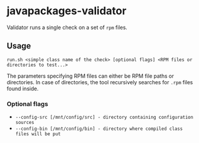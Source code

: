 # javapackages-validator
Validator runs a single check on a set of `rpm` files.

## Usage
`run.sh <simple class name of the check> [optional flags] <RPM files or directories to test...>`

The parameters specifying RPM files can either be RPM file paths or directories.
In case of directories, the tool recursively searches for `.rpm` files found
inside.

### Optional flags
* `--config-src [/mnt/config/src] - directory containing configuration sources`
* `--config-bin [/mnt/config/bin] - directory where compiled class files will be put`
